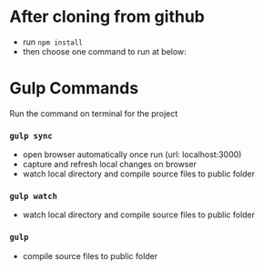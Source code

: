 # After cloning from github
- run ```npm install```
- then choose one command to run at below:

# Gulp Commands

Run the command on terminal for the project

### ```gulp sync```
- open browser automatically once run (url: localhost:3000)
- capture and refresh local changes on browser
- watch local directory and compile source files to public folder

### ```gulp watch```
- watch local directory and compile source files to public folder

### ```gulp```
- compile source files to public folder